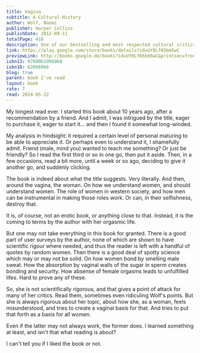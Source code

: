 ```yaml
---
title: Vagina
subtitle: A Cultural History
author: Wolf, Naomi
publisher: Harper Collins
publishDate: 2012-09-11
totalPage: 416
description: One of our bestselling and most respected cultural critics, Naomi Wolf, acclaimed author of The Beauty Myth and The End of America, brings us an astonishing work of cutting-edge science and cultural history that radically reframes how we understand the vagina—and, consequently, how we understand women. A “New Biography,” Vagina is at once serious, provocative, and immensely entertaining—a radical and endlessly fascinating exploration of the gateway to female consciousness from a remarkable writer and thinker at the forefront of the new feminism.
link: https://play.google.com/store/books/details?id=UY0Lf65bm5wC
previewLink: http://books.google.de/books?id=UY0Lf65bm5wC&printsec=frontcover&dq=vagina&hl=&as_pt=BOOKS&cd=18&source=gbs_api
isbn13: 9780062096968
isbn10: 62096966
blog: true
parent: book I've read
layout: book
rate: 7
read: 2024-05-22
---
```


My longest read ever. I started this book about 10 years ago, after a recommendation by a friend. And I admit, I was intrigued by the title, eager to purchase it, eager to start it... and then I found it somewhat long-winded.

My analysis in hindsight: it required a certain level of personal maturing to be able to appreciate it.  Or perhaps even to understand it, I shamefully admit.  Friend (male, mind you) wanted to teach me something?  Or just be friendly?  So I read the first third or so in one go, then put it aside.  Then, in a few occasions, read a bit more, until a week or so ago, deciding to give it another go, and suddenly clicking.

The book is indeed about what the title suggests.  Very literally.  And then, around the vagina, the woman. On how we understand women, and should understand women. The role of women in western society, and how men can be instrumental in making those roles work. Or can, in their selfishness, destroy that.

It is, of course, not an erotic book, or anything close to that.  Instead, it is the coming to terms by the author with her orgasmic life.

But one may not take everything in this book for granted. There is a good part of user surveys by the author, none of which are shown to have scientific rigour where needed, and thus the reader is left with a handful of quotes by random women. Then there is a good deal of spotty science which may or may not be solid. On how women bond by smelling male sweat. How the absorption by vaginal walls of the sugar in sperm creates bonding and security. How absense of female orgasms leads to unfulfilled lifes. Hard to prove any of these.

So, she is not scientifically rigorous, and that gives a point of attack for many of her critics. Read them, sometimes even ridiculing Wolf's points. But she is always rigorous about her topic, about how she, as a woman, feels misunderstood, and tries to create a vaginal basis for that.  And tries to put that forth as a basis for all women.

Even if the latter may not always work, the former does.  I learned something at least, and isn't that what reading is about? 

I can't tell you if I liked the book or not.